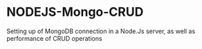 # NODEJS-Mongo-CRUD
Setting up of MongoDB connection in a Node.Js server, as well as performance of CRUD operations
